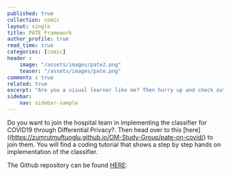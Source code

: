 ```yaml
---
published: true
collection: comic
layout: single
title: PATE Framework
author_profile: true
read_time: true
categories: [comic]
header :
    image: "/assets/images/pate2.png"
    teaser: "/assets/images/pate.png"
comments : true
related: true
excerpt: "Are you a visual learner like me? Then hurry up and check out this comic on differential privacy!"
sidebar:
    nav: sidebar-sample
---
```


Do you want to join the hospital team in implementing the classifier for COVID19 through Differential Privacy?. Then head over to this [here]((https://zumrutmuftuoglu.github.io/OM-Study-Group/pate-on-covid/) to join them. You will find a coding tutorial that shows a step by step hands on implementation of the classifier.

The Github repository can be found [HERE](https://github.com/ivyclare/PrivateAI/blob/master/COVID_PATE_Analysis.ipynb):
